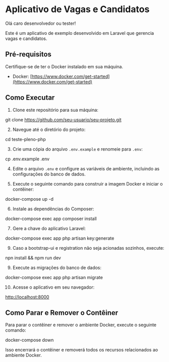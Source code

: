 # Aplicativo de Vagas e Candidatos

Olá caro desenvolvedor ou tester!

Este é um aplicativo de exemplo desenvolvido em Laravel que gerencia vagas e candidatos.

## Pré-requisitos

Certifique-se de ter o Docker instalado em sua máquina.

- Docker: [https://www.docker.com/get-started](https://www.docker.com/get-started)

## Como Executar

1. Clone este repositório para sua máquina:

git clone https://github.com/seu-usuario/seu-projeto.git

2. Navegue até o diretório do projeto:

cd teste-pleno-php

3. Crie uma cópia do arquivo `.env.example` e renomeie para `.env`:

cp .env.example .env

4. Edite o arquivo `.env` e configure as variáveis de ambiente, incluindo as configurações do banco de dados.

5. Execute o seguinte comando para construir a imagem Docker e iniciar o contêiner:

docker-compose up -d

6. Instale as dependências do Composer:

docker-compose exec app composer install 

7. Gere a chave do aplicativo Laravel:

docker-compose exec app php artisan key:generate

9. Caso a bootstrap-ui e registration não seja acionadas sozinhos, execute:

npn install && npm run dev

9. Execute as migrações do banco de dados:

docker-compose exec app php artisan migrate


10. Acesse o aplicativo em seu navegador:

[http://localhost:8000](http://localhost:8000)

## Como Parar e Remover o Contêiner

Para parar o contêiner e remover o ambiente Docker, execute o seguinte comando:

docker-compose down

Isso encerrará o contêiner e removerá todos os recursos relacionados ao ambiente Docker.
